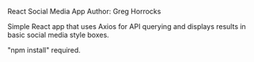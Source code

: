React Social Media App
Author: Greg Horrocks


Simple React app that uses Axios for API querying and displays results in basic social media style boxes. 

"npm install" required. 